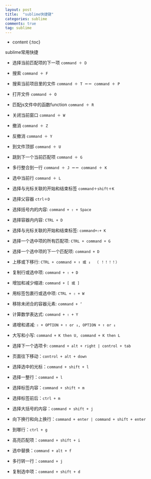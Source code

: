```yaml
---
layout: post
title:  "sublime快捷键"
categories: sublime
comments: true
tag: sublime
---
```


* content
{:toc}

sublime常用快捷





- 选择当前匹配项的下一项 `command ＋ D`
- 搜索 `command ＋ F`
- 搜索当前项目里的文件 `command ＋ T ＝＝ command ＋ P`
- 打开文件 `command ＋ O`
- 匹配js文件中的函数function `command ＋ R`
- 关闭当前窗口 `command ＋ W`
- 撤消 `command ＋ Z`
- 反撤消 `command ＋ Y`
- 到文件顶部 `command ＋ U`
- 跳到下一个当前匹配项 `command ＋ G`
- 多行整合到一行 `command ＋ J ＝＝ command ＋ K`
- 选中当前行 `command ＋ L`
- 选择与光标关联的开始和结束标签 `command＋shift＋K`
- 选择父容器 `ctrl＋D`

- 选择括号内的内容: `command + ⇧ + Space`
- 选择容器内内容: `CTRL + D`
- 选择与光标关联的开始和结束标签: `command+⇧+ K`
- 选择一个选中项的所有匹配项: `CTRL + command + G`
- 选择一个选中项的下一个匹配项: `command + D`
- 上移或下移行: `CTRL + command + ↑ 或 ↓  （ ！！！！）`
- 复制行或选中项: `command + ⇧ + D`
- 增加和减少缩进: `command + [ 或 ]`
- 用标签包裹行或选中项: `CTRL + ⇧ + W`
- 移除未闭合的容器元素: `command + ‘`
- 计算数学表达式: `command + ⇧ + Y`
- 递增和递减: `⇧ + OPTION + ↑ or ↓, OPTION + ↑ or ↓`
- 大写和小写: `command + K then U, command + K then L`
- 选择下一个选项卡: `command + alt + right | control + tab`
- 页面往下移动：`control + alt + down`
- 选择选中的光标：`command + shift + l`
- 选择一整行：`command + l`
- 选择标签内容：`command + shift + m`
- 选择标签前后：`ctrl + m`
- 选择大括号的内容：`command + shift + j`
- 向下换行和向上换行：`command + enter | command + shift + enter`
- 到哪行：`ctrl + g`
- 高亮匹配项：`command + shift + i`
- 选中替换：`command + alt + f`
- 多行转一行：`command + j`
- 复制选中项：`command + shift + d`
